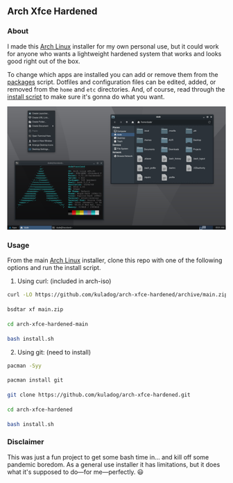 ## Arch Xfce Hardened

### About

I made this [Arch Linux](https://archlinux.org/) installer for my own personal use, but it could work for anyone who wants a lightweight hardened system that works and looks good right out of the box.

To change which apps are installed you can add or remove them from the [packages](https://github.com/kuladog/arch-xfce-hardened/blob/main/packages) script. Dotfiles and configuration files can be edited, added, or removed from the `home` and `etc` directories. And, of course, read through the [install script](https://github.com/kuladog/arch-xfce-hardened/blob/main/install.sh) to make sure it's gonna do what you want.

![alt text](screen.png "Arch Xfce")

### Usage

From the main [Arch Linux](https://archlinux.org/) installer, clone this repo with one of the following options and run the install script.
 
1. Using curl: (included in arch-iso)
```sh
curl -LO https://github.com/kuladog/arch-xfce-hardened/archive/main.zip

bsdtar xf main.zip

cd arch-xfce-hardened-main

bash install.sh
```

2. Using git: (need to install)
```sh
pacman -Syy

pacman install git

git clone https://github.com/kuladog/arch-xfce-hardened.git

cd arch-xfce-hardened

bash install.sh
```

### Disclaimer

This was just a fun project to get some bash time in... and kill off some pandemic boredom. As a general use installer it has limitations, but it does what it's supposed to do—for me—perfectly. :smiley:
